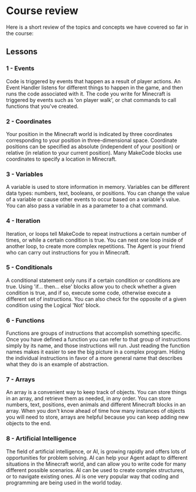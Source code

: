 # Course review

Here is a short review of the topics and concepts we have covered so far in the course:

## Lessons

### 1 - Events

Code is triggered by events that happen as a result of player actions. An Event Handler listens for different things to happen in the game, and then runs the code associated with it. The code you write for Minecraft is triggered by events such as 'on player walk', or chat commands to call functions that you've created.

### 2 - Coordinates

Your position in the Minecraft world is indicated by three coordinates corresponding to your position in three-dimensional space. Coordinate positions can be specified as absolute (independent of your position) or relative (in relation to your current position). Many MakeCode blocks use coordinates to specify a location in Minecraft.

### 3 - Variables

A variable is used to store information in memory. Variables can be different data types: numbers, text, booleans, or positions. You can change the value of a variable or cause other events to occur based on a variable's value. You can also pass a variable in as a parameter to a chat command.

### 4 - Iteration

Iteration, or loops tell MakeCode to repeat instructions a certain number of times, or while a certain condition is true. You can nest one loop inside of another loop, to create more complex repetitions. The Agent is your friend who can carry out instructions for you in Minecraft.

### 5 - Conditionals

A conditional statement only runs if a certain condition or conditions are true. Using 'if… then… else' blocks allow you to check whether a given condition is true, and if so, execute some code, otherwise execute a different set of instructions. You can also check for the opposite of a given condition using the Logical 'Not' block.

### 6 - Functions

Functions are groups of instructions that accomplish something specific. Once you have defined a function you can refer to that group of instructions simply by its name, and those instructions will run. Just reading the function names makes it easier to see the big picture in a complex program. Hiding the individual instructions in favor of a more general name that describes what they do is an example of abstraction.

### 7 - Arrays

An array is a convenient way to keep track of objects. You can store things in an array, and retrieve them as needed, in any order. You can store numbers, text, positions, even animals and different Minecraft blocks in an array. When you don't know ahead of time how many instances of objects you will need to store, arrays are helpful because you can keep adding new objects to the end.

### 8 - Artificial Intelligence

The field of artificial intelligence, or AI, is growing rapidly and offers lots of opportunities for problem solving. AI can help your Agent adapt to different situations in the Minecraft world, and can allow you to write code for many different possible scenarios. AI can be used to create complex structures, or to navigate existing ones. AI is one very popular way that coding and programming are being used in the world today.